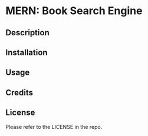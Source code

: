 # MERN: Book Search Engine

## Description

## Installation


## Usage


## Credits


## License

Please refer to the LICENSE in the repo.
